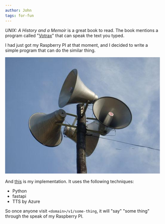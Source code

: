 ```yaml
---
author: John
tags: for-fun
---
```

*UNIX: A History and a Memoir* is a great book to read. The book mentions a program called "[Votrax](https://en.wikipedia.org/wiki/Votrax)" that can speak the text you typed.

I had just got my Raspberry PI at that moment, and I decided to write a simple program that can do the similar thing.

![](/assets/img/posts-202409/30-speaker.jpg)

And [this](https://github.com/cuckon/votrax) is my implementation. It uses the following techniques:
- Python
- fastapi
- TTS by Azure

So once anyone visit `<domain>/v1/some-thing`, it will "say" "some thing" through the speak of my Raspberry PI.